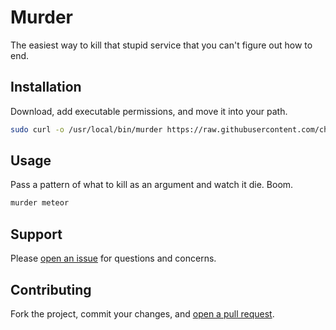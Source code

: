 Murder
====

The easiest way to kill that stupid service that you can't figure out how to end.

## Installation

Download, add executable permissions, and move it into your path.

```sh
sudo curl -o /usr/local/bin/murder https://raw.githubusercontent.com/christianbundy/murder/master/murder
```

## Usage

Pass a pattern of what to kill as an argument and watch it die. Boom.

```sh
murder meteor
```

## Support

Please [open an issue](https://github.com/christianbundy/murder/issues/new) for questions and concerns.

## Contributing

Fork the project, commit your changes, and [open a pull request](https://github.com/christianbundy/murder/compare/).
